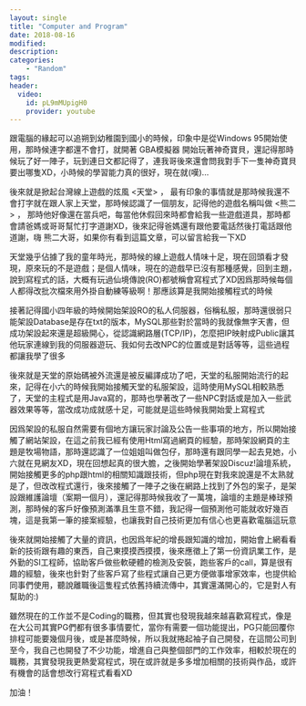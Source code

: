 ```yaml
---
layout: single
title: "Computer and Program"
date: 2018-08-16
modified:
description:
categories:
    - "Random"
tags:
header:
  video:
    id: pL9mMUpigH0
    provider: youtube
---
```


跟電腦的緣起可以追朔到幼稚園到國小的時候，印象中是從Windows 95開始使用，那時候連字都還不會打，就開著 GBA模擬器 開始玩著神奇寶貝，還記得那時候玩了好一陣子，玩到連日文都記得了，連我哥後來還會問我對手下一隻神奇寶貝要出哪隻XD，小時候的學習能力真的很好，現在就(嘆)...

後來就是掀起台灣線上遊戲的炫風 <天堂> ， 最有印象的事情就是那時候我還不會打字就在跟人家上天堂，那時候認識了一個朋友，記得他的遊戲名稱叫做 <熊二> ， 那時他好像還在當兵吧，每當他休假回來時都會給我一些遊戲道具，那時都會請爸媽或哥哥幫忙打字道謝XD，後來記得爸媽還有跟他要電話然後打電話跟他道謝，嗨 熊二大哥，如果你有看到這篇文章，可以留言給我一下XD

天堂幾乎佔據了我的童年時光，那時候的線上遊戲人情味十足，現在回頭看才發現，原來玩的不是遊戲；是個人情味，現在的遊戲早已沒有那種感覺，回到主題，說到寫程式的話，大概有玩過仙境傳說(RO)都號稱會寫程式了XD因爲那時候每個人都得改批次檔來用外掛自動練等級啊！那應該算是我開始接觸程式的時候

接著記得國小四年級的時候開始架設RO的私人伺服器，俗稱私服，那時還很弱只能架設Database是存在txt的版本，MySQL那些對於當時的我就像無字天書，但成功架設起來還是超級開心，從認識網路層(TCP/IP)，怎麼把IP映射成Public讓其他玩家連線到我的伺服器遊玩、我如何去改NPC的位置或是對話等等，這些過程都讓我學了很多

後來就是天堂的原始碼被外流還是被反編譯成功了吧，天堂的私服開始流行的起來，記得在小六的時候我開始接觸天堂的私服架設，這時使用MySQL相較熟悉了，天堂的主程式是用Java寫的，那時也學著改了一些NPC對話或是加入一些武器效果等等，當改成功成就感十足，可能就是這些時候我開始愛上寫程式

因爲架設的私服自然需要有個地方讓玩家討論及公告一些事項的地方，所以開始接觸了網站架設，在這之前我已經有使用Html寫過網頁的經驗，那時架設網頁的主題是牧場物語，那時還認識了一位姐姐叫做包仔，那時還有跟同學一起去見她，小六就在見網友XD，現在回想起真的很大膽，之後開始學著架設Discuz!論壇系統，開始接觸更多的php跟html的相關知識跟技術，但php現在對我來說還是不太熟就是了，但改改程式還行，後來接觸了一陣子之後在網路上找到了外包的案子，是架設跟維護論壇（案期一個月），還記得那時候我收了一萬塊，論壇的主題是棒球預測，那時候的客戶好像預測滿準且生意不錯，我記得一個預測他可能就收好幾百塊，這是我第一筆的接案經驗，也讓我對自己技術更加有信心也更喜歡電腦這玩意

後來就開始接觸了大量的資訊，也因爲年紀的增長跟知識的增加，開始會上網看看新的技術跟有趣的東西，自己東摸摸西摸摸，後來應徵上了第一份資訊業工作，是外勤的SI工程師，協助客戶做些軟硬體的檢測及安裝，跑些客戶的call，算是很有趣的經驗，後來也針對了些客戶寫了些程式讓自己更方便做事增家效率，也提供給同事們使用，聽說離職後這隻程式依舊持續流傳中，其實還滿開心的，它是對人有幫助的:)

雖然現在的工作並不是Coding的職務，但其實也發現我越來越喜歡寫程式，像是在大公司其實PG們都有很多事情要忙，當你有需要一個功能提出，PG只能回覆你排程可能要幾個月後，或是甚麼時候，所以我就捲起袖子自己開發，在這間公司到至今，我自己也開發了不少功能，增進自己與整個部門的工作效率，相較於現在的職務，其實發現我更熱愛寫程式，現在或許就是多多增加相關的技術與作品，或許有機會的話會想改行寫程式看看XD

加油！
